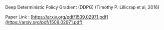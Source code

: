 

Deep Deterministic Policy Gradient (DDPG) (Timothy P. Lillicrap et al, 2016)

Paper Link : [https://arxiv.org/pdf/1509.02971.pdf](https://arxiv.org/pdf/1509.02971.pdf)



